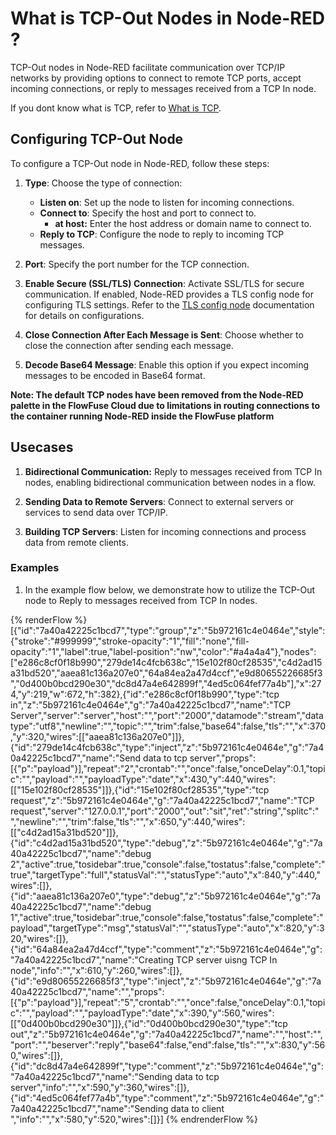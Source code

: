 # What is TCP-Out Nodes in Node-RED ?

TCP-Out nodes in Node-RED facilitate communication over TCP/IP networks by providing options to connect to remote TCP ports, accept incoming connections, or reply to messages received from a TCP In node.

If you dont know what is TCP, refer to [What is TCP](/node-red/learning-resources/core-nodes/tcp-in/#what-is-udp/).

## Configuring TCP-Out Node

To configure a TCP-Out node in Node-RED, follow these steps:

1. **Type**: Choose the type of connection:
    - **Listen on**: Set up the node to listen for incoming connections.
    - **Connect to**: Specify the host and port to connect to.
        - **at host:** Enter the host address or domain name to connect to.
    - **Reply to TCP**: Configure the node to reply to incoming TCP messages.

2. **Port**: Specify the port number for the TCP connection.

3. **Enable Secure (SSL/TLS) Connection**: Activate SSL/TLS for secure communication. If enabled, Node-RED provides a TLS config node for configuring TLS settings. Refer to the [TLS config node](/node-red/learning-resources/core-nodes/tls/) documentation for details on configurations.

4. **Close Connection After Each Message is Sent**: Choose whether to close the connection after sending each message.

5. **Decode Base64 Message**: Enable this option if you expect incoming messages to be encoded in Base64 format.

**Note: The default TCP nodes have been removed from the Node-RED palette in the FlowFuse Cloud due to limitations in routing connections to the container running Node-RED inside the FlowFuse platform**

## Usecases

1. **Bidirectional Communication:** Reply to messages received from TCP In nodes, enabling bidirectional communication between nodes in a flow.

2. **Sending Data to Remote Servers**: Connect to external servers or services to send data over TCP/IP.

3. **Building TCP Servers**: Listen for incoming connections and process data from remote clients.

### Examples

1. In the example flow below, we demonstrate how to utilize the TCP-Out node to Reply to messages received from TCP In nodes.

{% renderFlow %}
[{"id":"7a40a42225c1bcd7","type":"group","z":"5b972161c4e0464e","style":{"stroke":"#999999","stroke-opacity":"1","fill":"none","fill-opacity":"1","label":true,"label-position":"nw","color":"#a4a4a4"},"nodes":["e286c8cf0f18b990","279de14c4fcb638c","15e102f80cf28535","c4d2ad15a31bd520","aaea81c136a207e0","64a84ea2a47d4ccf","e9d80655226685f3","0d400b0bcd290e30","dc8d47a4e642899f","4ed5c064fef77a4b"],"x":274,"y":219,"w":672,"h":382},{"id":"e286c8cf0f18b990","type":"tcp in","z":"5b972161c4e0464e","g":"7a40a42225c1bcd7","name":"TCP Server","server":"server","host":"","port":"2000","datamode":"stream","datatype":"utf8","newline":"","topic":"","trim":false,"base64":false,"tls":"","x":370,"y":320,"wires":[["aaea81c136a207e0"]]},{"id":"279de14c4fcb638c","type":"inject","z":"5b972161c4e0464e","g":"7a40a42225c1bcd7","name":"Send data to tcp server","props":[{"p":"payload"}],"repeat":"2","crontab":"","once":false,"onceDelay":0.1,"topic":"","payload":"","payloadType":"date","x":430,"y":440,"wires":[["15e102f80cf28535"]]},{"id":"15e102f80cf28535","type":"tcp request","z":"5b972161c4e0464e","g":"7a40a42225c1bcd7","name":"TCP request","server":"127.0.0.1","port":"2000","out":"sit","ret":"string","splitc":" ","newline":"","trim":false,"tls":"","x":650,"y":440,"wires":[["c4d2ad15a31bd520"]]},{"id":"c4d2ad15a31bd520","type":"debug","z":"5b972161c4e0464e","g":"7a40a42225c1bcd7","name":"debug 2","active":true,"tosidebar":true,"console":false,"tostatus":false,"complete":"true","targetType":"full","statusVal":"","statusType":"auto","x":840,"y":440,"wires":[]},{"id":"aaea81c136a207e0","type":"debug","z":"5b972161c4e0464e","g":"7a40a42225c1bcd7","name":"debug 1","active":true,"tosidebar":true,"console":false,"tostatus":false,"complete":"payload","targetType":"msg","statusVal":"","statusType":"auto","x":820,"y":320,"wires":[]},{"id":"64a84ea2a47d4ccf","type":"comment","z":"5b972161c4e0464e","g":"7a40a42225c1bcd7","name":"Creating TCP server uisng TCP In node","info":"","x":610,"y":260,"wires":[]},{"id":"e9d80655226685f3","type":"inject","z":"5b972161c4e0464e","g":"7a40a42225c1bcd7","name":"","props":[{"p":"payload"}],"repeat":"5","crontab":"","once":false,"onceDelay":0.1,"topic":"","payload":"","payloadType":"date","x":390,"y":560,"wires":[["0d400b0bcd290e30"]]},{"id":"0d400b0bcd290e30","type":"tcp out","z":"5b972161c4e0464e","g":"7a40a42225c1bcd7","name":"","host":"","port":"","beserver":"reply","base64":false,"end":false,"tls":"","x":830,"y":560,"wires":[]},{"id":"dc8d47a4e642899f","type":"comment","z":"5b972161c4e0464e","g":"7a40a42225c1bcd7","name":"Sending data to tcp server","info":"","x":590,"y":360,"wires":[]},{"id":"4ed5c064fef77a4b","type":"comment","z":"5b972161c4e0464e","g":"7a40a42225c1bcd7","name":"Sending data to client ","info":"","x":580,"y":520,"wires":[]}]
{% endrenderFlow %}